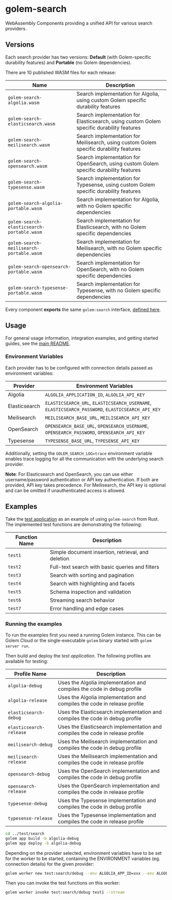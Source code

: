 # golem-search

WebAssembly Components providing a unified API for various search providers.

## Versions

Each search provider has two versions: **Default** (with Golem-specific durability features) and **Portable** (no Golem dependencies).

There are 10 published WASM files for each release:

| Name                                 | Description                                                                                |
|--------------------------------------|--------------------------------------------------------------------------------------------|
| `golem-search-algolia.wasm`          | Search implementation for Algolia, using custom Golem specific durability features |
| `golem-search-elasticsearch.wasm`    | Search implementation for Elasticsearch, using custom Golem specific durability features |
| `golem-search-meilisearch.wasm`      | Search implementation for Meilisearch, using custom Golem specific durability features |
| `golem-search-opensearch.wasm`       | Search implementation for OpenSearch, using custom Golem specific durability features |
| `golem-search-typesense.wasm`        | Search implementation for Typesense, using custom Golem specific durability features |
| `golem-search-algolia-portable.wasm` | Search implementation for Algolia, with no Golem specific dependencies |
| `golem-search-elasticsearch-portable.wasm` | Search implementation for Elasticsearch, with no Golem specific dependencies |
| `golem-search-meilisearch-portable.wasm` | Search implementation for Meilisearch, with no Golem specific dependencies |
| `golem-search-opensearch-portable.wasm` | Search implementation for OpenSearch, with no Golem specific dependencies |
| `golem-search-typesense-portable.wasm` | Search implementation for Typesense, with no Golem specific dependencies |

Every component **exports** the same `golem:search` interface, [defined here](wit/golem-search.wit).

## Usage

For general usage information, integration examples, and getting started guides, see the [main README](../README.md).

### Environment Variables

Each provider has to be configured with connection details passed as environment variables:

| Provider      | Environment Variables |
|---------------|----------------------|
| Algolia       | `ALGOLIA_APPLICATION_ID`, `ALGOLIA_API_KEY` |
| Elasticsearch | `ELASTICSEARCH_URL`, `ELASTICSEARCH_USERNAME`, `ELASTICSEARCH_PASSWORD`, `ELASTICSEARCH_API_KEY` |
| Meilisearch   | `MEILISEARCH_BASE_URL`, `MEILISEARCH_API_KEY` |
| OpenSearch    | `OPENSEARCH_BASE_URL`, `OPENSEARCH_USERNAME`, `OPENSEARCH_PASSWORD`, `OPENSEARCH_API_KEY` |
| Typesense     | `TYPESENSE_BASE_URL`, `TYPESENSE_API_KEY` |

Additionally, setting the `GOLEM_SEARCH_LOG=trace` environment variable enables trace logging for all the communication
with the underlying search provider.

**Note**: For Elasticsearch and OpenSearch, you can use either username/password authentication or API key authentication. If both are provided, API key takes precedence. For Meilisearch, the API key is optional and can be omitted if unauthenticated access is allowed.

## Examples

Take the [test application](../test/search/components-rust/test-search/src/lib.rs) as an example of using `golem-search` from Rust. The
implemented test functions are demonstrating the following:

| Function Name | Description                                                                                |
|---------------|--------------------------------------------------------------------------------------------|
| `test1`       | Simple document insertion, retrieval, and deletion                                          | 
| `test2`       | Full-text search with basic queries and filters                                             |
| `test3`       | Search with sorting and pagination                                                          |
| `test4`       | Search with highlighting and facets                                                         |
| `test5`       | Schema inspection and validation                                                             |
| `test6`       | Streaming search behavior                                                                   |
| `test7`       | Error handling and edge cases                                                                |

### Running the examples

To run the examples first you need a running Golem instance. This can be Golem Cloud or the single-executable `golem`
binary started with `golem server run`.

Then build and deploy the _test application_. The following profiles are available for testing:

| Profile Name         | Description                                                                           |
|----------------------|---------------------------------------------------------------------------------------|
| `algolia-debug`      | Uses the Algolia implementation and compiles the code in debug profile               |
| `algolia-release`    | Uses the Algolia implementation and compiles the code in release profile             |
| `elasticsearch-debug` | Uses the Elasticsearch implementation and compiles the code in debug profile         |
| `elasticsearch-release` | Uses the Elasticsearch implementation and compiles the code in release profile     |
| `meilisearch-debug`  | Uses the Meilisearch implementation and compiles the code in debug profile           |
| `meilisearch-release` | Uses the Meilisearch implementation and compiles the code in release profile       |
| `opensearch-debug`   | Uses the OpenSearch implementation and compiles the code in debug profile             |
| `opensearch-release` | Uses the OpenSearch implementation and compiles the code in release profile           |
| `typesense-debug`    | Uses the Typesense implementation and compiles the code in debug profile             |
| `typesense-release`  | Uses the Typesense implementation and compiles the code in release profile           |

```bash
cd ../test/search
golem app build -b algolia-debug
golem app deploy -b algolia-debug
```

Depending on the provider selected, environment variables have to be set for the worker to be started, containing the ENVIRONMENT variables (eg. connection details) for the given provider:

```bash
golem worker new test:search/debug --env ALGOLIA_APP_ID=xxx --env ALGOLIA_API_KEY=xxx --env GOLEM_SEARCH_LOG=trace
```

Then you can invoke the test functions on this worker:

```bash
golem worker invoke test:search/debug test1 --stream 
```

